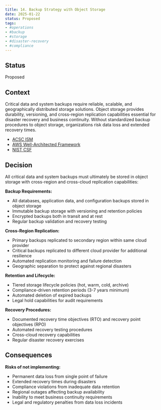 ```yaml
---
title: 14. Backup Strategy with Object Storage
date: 2025-01-22
status: Proposed
tags:
- #operations
- #backup
- #storage
- #disaster-recovery
- #compliance
---
```


## Status

Proposed

## Context

Critical data and system backups require reliable, scalable, and geographically distributed storage solutions. Object storage provides durability, versioning, and cross-region replication capabilities essential for disaster recovery and business continuity. Without standardized backup procedures to object storage, organizations risk data loss and extended recovery times.

- [ACSC ISM](https://www.cyber.gov.au/resources-business-and-government/essential-cyber-security/ism)
- [AWS Well-Architected Framework](https://aws.amazon.com/architecture/well-architected/)
- [NIST CSF](https://www.nist.gov/cyberframework)

## Decision

All critical data and system backups must ultimately be stored in object storage with cross-region and cross-cloud replication capabilities:

**Backup Requirements:**
- All databases, application data, and configuration backups stored in object storage
- Immutable backup storage with versioning and retention policies
- Encrypted backups both in transit and at rest
- Regular backup validation and recovery testing

**Cross-Region Replication:**
- Primary backups replicated to secondary region within same cloud provider
- Critical backups replicated to different cloud provider for additional resilience
- Automated replication monitoring and failure detection
- Geographic separation to protect against regional disasters

**Retention and Lifecycle:**
- Tiered storage lifecycle policies (hot, warm, cold, archive)
- Compliance-driven retention periods (3-7 years minimum)
- Automated deletion of expired backups
- Legal hold capabilities for audit requirements

**Recovery Procedures:**
- Documented recovery time objectives (RTO) and recovery point objectives (RPO)
- Automated recovery testing procedures
- Cross-cloud recovery capabilities
- Regular disaster recovery exercises

## Consequences

**Risks of not implementing:**
- Permanent data loss from single point of failure
- Extended recovery times during disasters
- Compliance violations from inadequate data retention
- Regional outages affecting backup availability
- Inability to meet business continuity requirements
- Legal and regulatory penalties from data loss incidents
